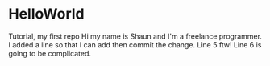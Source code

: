 # HelloWorld
Tutorial, my first repo
Hi my name is Shaun and I'm a freelance programmer.
I added a line so that I can add then commit the change.
Line 5 ftw!
Line 6 is going to be complicated.
